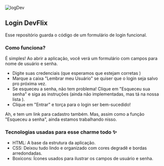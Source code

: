 ![logDev](https://github.com/user-attachments/assets/c636ad58-08a9-4af9-962a-c7dc8f53c616)
## Login DevFlix

Esse repositório guarda o código de um formulário de login funcional.

###  Como funciona? 

É simples! Ao abrir a aplicação, você verá um formulário com campos para nome de usuário e senha.  

* Digite suas credenciais (que esperamos que estejam corretas )
* Marque a caixa "Lembrar meu Usuário" se quiser que o login seja salvo pro próxima vez. 
* Se esqueceu a senha, não tem problema! Clique em "Esqueceu sua senha" e siga as instruções (ainda não implementadas, mas tá na nossa lista ).
* Clique em "Entrar" e torça para o login ser bem-sucedido! 

Ah, e tem um link para cadastro também. Mas, assim como a função "Esqueceu a senha", ainda estamos trabalhando nisso. 


###  Tecnologias usadas para esse charme todo ✨

* HTML: A base da estrutura da aplicação.
* CSS: Deixou tudo lindo e organizado com cores degradê e bordas arredondadas.
* Boxicons: Ícones usados para ilustrar os campos de usuário e senha. 
